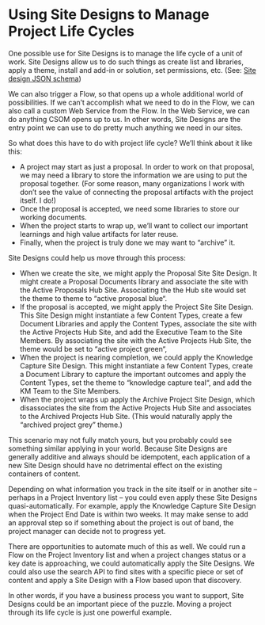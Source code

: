 # Using Site Designs to Manage Project Life Cycles

One possible use for Site Designs is to manage the life cycle of a unit of work. Site Designs allow us to do such things as create list and libraries, apply a theme, install and add-in or solution, set permissions, etc. (See: [Site design JSON schema](https://docs.microsoft.com/en-us/sharepoint/dev/declarative-customization/site-design-json-schema))

We can also trigger a Flow, so that opens up a whole additional world of possibilities. If we can’t accomplish what we need to do in the Flow, we can also call a custom Web Service from the Flow. In the Web Service, we can do anything CSOM opens up to us. In other words, Site Designs are the entry point we can use to do pretty much anything we need in our sites.

So what does this have to do with project life cycle? We’ll think about it like this:

* A project may start as just a proposal. In order to work on that proposal, we may need a library to store the information we are using to put the proposal together. (For some reason, many organizations I work with don’t see the value of connecting the proposal artifacts with the project itself. I do!)
* Once the proposal is accepted, we need some libraries to store our working documents.
* When the project starts to wrap up, we’ll want to collect our important learnings and high value artifacts for later reuse.
* Finally, when the project is truly done we may want to “archive” it.

Site Designs could help us move through this process:

* When we create the site, we might apply the Proposal Site Site Design. It might create a Proposal Documents library and associate the site with the Active Proposals Hub Site. Associating the the Hub site would set the theme to theme to “active proposal blue“.
* If the proposal is accepted, we might apply the Project Site Site Design. This Site Design might instantiate a few Content Types, create a few Document Libraries and apply the Content Types, associate the site with the Active Projects Hub Site, and add the Executive Team to the Site Members. By associating the site with the Active Projects Hub Site, the theme would be set to “active project green“,
* When the project is nearing completion, we could apply the Knowledge Capture Site Design. This might instantiate a few Content Types, create a Document Library to capture the important outcomes and apply the Content Types, set the theme to “knowledge capture teal“, and add the KM Team to the Site Members.
* When the project wraps up apply the Archive Project Site Design, which disassociates the site from the Active Projects Hub Site and associates to the Archived Projects Hub Site. (This would naturally apply the “archived project grey” theme.)

This scenario may not fully match yours, but you probably could see something similar applying in your world. Because Site Designs are generally additive and always should be idempotent, each application of a new Site Design should have no detrimental effect on the existing containers of content.

Depending on what information you track in the site itself or in another site – perhaps in a Project Inventory list – you could even apply these Site Designs quasi-automatically. For example, apply the Knowledge Capture Site Design when the Project End Date is within two weeks. It may make sense to add an approval step so if something about the project is out of band, the project manager can decide not to progress yet.

There are opportunities to automate much of this as well. We could run a Flow on the Project Inventory list and when a project changes status or a key date is approaching, we could automatically apply the Site Designs. We could also use the search API to find sites with a specific piece or set of content and apply a Site Design with a Flow based upon that discovery.

In other words, if you have a business process you want to support, Site Designs could be an important piece of the puzzle. Moving a project through its life cycle is just one powerful example.
